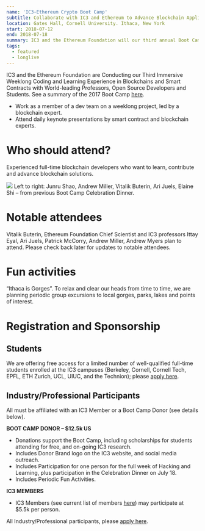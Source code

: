 ```yaml
---
name: 'IC3-Ethereum Crypto Boot Camp'
subtitle: Collaborate with IC3 and Ethereum to Advance Blockchain Applications.
location: Gates Hall, Cornell University. Ithaca, New York
start: 2018-07-12
end: 2018-07-18
summary: IC3 and the Ethereum Foundation will our third annual Boot Camp, an immersive coding and learning experience in blockchains and smart contracts with world-leading researchers, open source developers, and students.
tags:
  - featured
  - longlive
---
```


IC3 and the Ethereum Foundation are Conducting our Third Immersive Weeklong Coding and Learning Experience in Blockchains and Smart Contracts with World-leading Professors, Open Source Developers and Students. See a summary of the 2017 Boot Camp [here](http://www.initc3.org/events/2017-07-13-IC3-Ethereum-Crypto-Boot-Camp-at-Cornell-University.html).

- Work as a member of a dev team on a weeklong project, led by a blockchain expert.
- Attend daily keynote presentations by smart contract and blockchain experts.  

# Who should attend?
Experienced full-time blockchain developers who want to learn, contribute and advance blockchain solutions.  


<img class="ui centered large image" src="../images/events/btcp_wksp/2.jpg"></img>
Left to right: Junru Shao, Andrew Miller, Vitalik Buterin, Ari Juels, Elaine Shi – from previous Boot Camp Celebration Dinner.

# Notable attendees
Vitalik Buterin, Ethereum Foundation Chief Scientist and IC3 professors Ittay Eyal, Ari Juels, Patrick McCorry, Andrew Miller, Andrew Myers plan to attend. Please check back later for updates to notable attendees.

# Fun activities
“Ithaca is Gorges”. To relax and clear our heads from time to time, we are planning periodic group excursions to local gorges, parks, lakes and points of interest.

# Registration and Sponsorship

## Students

We are offering free access for a limited number of well-qualified full-time students enrolled at the IC3 campuses (Berkeley, Cornell, Cornell Tech, EPFL, ETH Zurich, UCL, UIUC, and the Technion); please [apply here](https://docs.google.com/forms/d/e/1FAIpQLSfBq37rmPlBS0k8zuRwa8DltVYq7RcpkdOT15vPOd80HmR2aQ/viewform).

## Industry/Professional Participants

All must be affiliated with an IC3 Member or a Boot Camp Donor (see details below).

**BOOT CAMP DONOR – $12.5k US**

- Donations support the Boot Camp, including scholarships for students attending for free, and on-going IC3 research.
- Includes Donor Brand logo on the IC3 website, and social media outreach.
- Includes Participation for one person for the full week of Hacking and Learning, plus participation in the Celebration Dinner on July 18.
- Includes Periodic Fun Activities.

**IC3 MEMBERS**
- IC3 Members (see current list of members [here](http://www.initc3.org/partners.html)) may participate at $5.5k per person.

All Industry/Professional participants, please [apply here](https://docs.google.com/forms/d/e/1FAIpQLSfBq37rmPlBS0k8zuRwa8DltVYq7RcpkdOT15vPOd80HmR2aQ/viewform).
